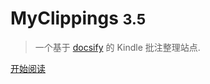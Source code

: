 <!-- _coverpage.md -->

# MyClippings <small>3.5</small>

> 一个基于 [docsify](https://github.com/docsifyjs/docsify/) 的 Kindle 批注整理站点.

[开始阅读](#docsify)